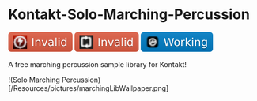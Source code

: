 # Kontakt-Solo-Marching-Percussion
![Generic badge](https://github.com/pumodi/open-samples/blob/main/docs/img/samplers/Battery-Invalid-red.svg)
![Generic badge](https://github.com/pumodi/open-samples/blob/main/docs/img/samplers/Sitala-Invalid-red.svg)
![Generic badge](https://github.com/pumodi/open-samples/blob/main/docs/img/samplers/Kontakt-Working-blue.svg)

A free marching percussion sample library for Kontakt!

!(Solo Marching Percussion)[/Resources/pictures/marchingLibWallpaper.png]
